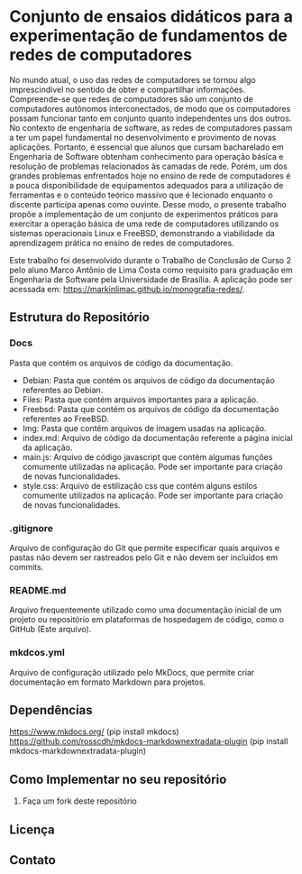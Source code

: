 # Conjunto de ensaios didáticos para a experimentação de fundamentos de redes de computadores

No mundo atual, o uso das redes de computadores se tornou algo imprescindível no sentido de obter e compartilhar informações. Compreende-se que redes de computadores são um conjunto de computadores autônomos interconectados, de modo que os computadores possam funcionar tanto em conjunto quanto independentes uns dos outros. No contexto de engenharia de software, as redes de computadores passam a ter um papel fundamental no desenvolvimento e provimento de novas aplicações. Portanto, é essencial que alunos que cursam bacharelado em Engenharia de Software obtenham conhecimento para operação básica e resolução de problemas relacionados às camadas de rede. Porém, um dos grandes problemas enfrentados hoje no ensino de rede de computadores é a pouca disponibilidade de equipamentos adequados para a utilização de ferramentas e o conteúdo teórico massivo que é lecionado enquanto o discente participa apenas como ouvinte. Desse modo, o presente trabalho propõe a implementação de um conjunto de experimentos práticos para exercitar a operação básica de uma rede de computadores utilizando os sistemas operacionais Linux e FreeBSD, demonstrando a viabilidade da aprendizagem prática no ensino de redes de computadores.

Este trabalho foi desenvolvido durante o Trabalho de Conclusão de Curso 2 pelo aluno Marco Antônio de Lima Costa como requisito para graduação em Engenharia de Software pela Universidade de Brasília. A aplicação pode ser acessada em: https://markinlimac.github.io/monografia-redes/.

## Estrutura do Repositório
### Docs
Pasta que contém os arquivos de código da documentação.

* Debian: Pasta que contém os arquivos de código da documentação referentes ao Debian.
* Files: Pasta que contém arquivos importantes para a aplicação.
* Freebsd: Pasta que contém os arquivos de código da documentação referentes ao FreeBSD.
* Img: Pasta que contém arquivos de imagem usadas na aplicação.
* index.md: Arquivo de código da documentação referente a página inicial da aplicação.
* main.js: Arquivo de código javascript que contém algumas funções comumente utilizadas na aplicação. Pode ser importante para criação de novas funcionalidades.
* style.css: Arquivo de estilização css que contém alguns estilos comumente utilizados na aplicação. Pode ser importante para criação de novas funcionalidades.

### .gitignore
Arquivo de configuração do Git que permite especificar quais arquivos e pastas não devem ser rastreados pelo Git e não devem ser incluídos em commits.

### README.md
Arquivo frequentemente utilizado como uma documentação inicial de um projeto ou repositório em plataformas de hospedagem de código, como o GitHub (Este arquivo).

### mkdcos.yml
Arquivo de configuração utilizado pelo MkDocs, que permite criar documentação em formato Markdown para projetos.

## Dependências
https://www.mkdocs.org/ (pip install mkdocs)  
https://github.com/rosscdh/mkdocs-markdownextradata-plugin (pip install mkdocs-markdownextradata-plugin)

## Como Implementar no seu repositório
1. Faça um fork deste repositório

## Licença
## Contato
